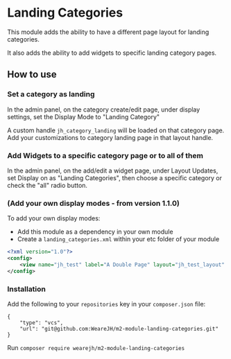 # Landing Categories

This module adds the ability to have a different page layout for landing categories.

It also adds the ability to add widgets to specific landing category pages.


## How to use

### Set a category as landing

In the admin panel, on the category create/edit page, under display settings, set the Display Mode to "Landing Category"

A custom handle `jh_category_landing` will be loaded on that category page. Add your customizations to category landing page in that layout handle.

### Add Widgets to a specific category page or to all of them

In the admin panel, on the add/edit a widget page, under Layout Updates, set Display on as "Landing Categories", then choose a specific category or check the "all" radio button.



### (Add your own display modes - from version 1.1.0)

To add your own display modes: 
- Add this module as a dependency in your own module
- Create a `landing_categories.xml` within your etc folder of your module

```xml
<?xml version="1.0"?>
<config>
    <view name="jh_test" label="A Double Page" layout="jh_test_layout" /><view name="jh_test2" label="Another Landing Page" layout="jh_mest_layout" />
</config>
```

### Installation

Add the following to your `repositories` key in your `composer.json` file:

```
{
	"type": "vcs",
	"url": "git@github.com:WeareJH/m2-module-landing-categories.git"
}        
```

Run `composer require wearejh/m2-module-landing-categories`

